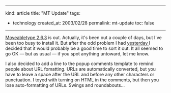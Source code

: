 -----
kind: article
title: "MT Update"
tags:
- technology
created_at: 2003/02/28
permalink: mt-update
toc: false
-----

<p><a href="http://www.moveabletype.org/">Moveabletype 2.6.3</a> is out. Actually, it's been out a couple of days, but I've been too busy to install it. But after the odd problem I had <a href="http://www.rousette.org.uk/blog/archives/breakdown">yesterday </a> I decided that it would probably be a good time to sort it out. It all seemed to go OK &mdash; but as  usual &mdash; if you spot anything untoward, let me know.</p>

<p>I also decided to add a line to the popup comments template to remind people about URL fomatting. URLs are automatically converted, but you have to leave a space after the URL and before any other characters or punctuation. I toyed with turning on HTML in the comments, but then you lose auto-formatting of URLs. Swings and roundabouts...</p>


